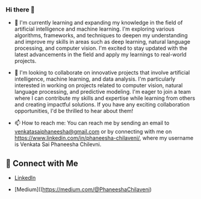 ### Hi there 👋



- 🌱 I'm currently learning and expanding my knowledge in the field of artificial intelligence and machine learning. I'm exploring various algorithms, frameworks, and techniques to deepen my understanding and improve my skills in areas such as deep learning, natural language processing, and computer vision. I'm excited to stay updated with the latest advancements in the field and apply my learnings to real-world projects.
- 👯 I'm looking to collaborate on innovative projects that involve artificial intelligence, machine learning, and data analysis. I'm particularly interested in working on projects related to computer vision, natural language processing, and predictive modeling. I'm eager to join a team where I can contribute my skills and expertise while learning from others and creating impactful solutions. If you have any exciting collaboration opportunities, I'd be thrilled to hear about them!

- 📫 How to reach me: You can reach me by sending an email to venkatasaiphaneesha@gmail.com or by connecting with me on https://www.linkedin.com/in/phaneesha-chilaveni/, where my username is Venkata Sai Phaneesha Chilevni.


## 🔗 Connect with Me
- [LinkedIn]((https://www.linkedin.com/in/phaneesha-chilaveni/))

- [Medium]((https://medium.com/@PhaneeshaChilaveni)

